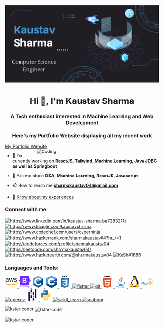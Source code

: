 ![logo](https://github.com/KStar-coder/KStar-coder/blob/main/Github%20banner.png)
<h1 align="center">Hi 👋, I'm Kaustav Sharma</h1>
<h3 align="center">A Tech enthusiast interested in Machine Learning and Web Development</h3>
<h3><center>Here's my Portfolio Website displaying all my recent work</center></h3> 
<a href="https://kaustav-sharma.vercel.app/">My Portfolio Website</a> 


<img align = "right" alt = "Coding" width = "400" src = "https://user-images.githubusercontent.com/55389276/140866485-8fb1c876-9a8f-4d6a-98dc-08c4981eaf70.gif">

- 🌱 I’m currently working on **ReactJS, Tailwind, Machine Learning, Java JDBC as well as Springboot**

- 💬 Ask me about **DSA, Machine Learning, ReactJS, Javascript**

- 📫 How to reach me **sharmakaustav04@gmail.com**

- 📄 <a href = "https://drive.google.com/file/d/1RYojgoL0AgPH7qd6Wkt0ppLlYdka0A9X/view?usp=sharing">Know about my experiences </a> 

<h3 align="left">Connect with me:</h3>
<p align="left">
<a href="https://linkedin.com/in/https://www.linkedin.com/in/kaustav-sharma-ba7283214/" target="blank"><img align="center" src="https://raw.githubusercontent.com/rahuldkjain/github-profile-readme-generator/master/src/images/icons/Social/linked-in-alt.svg" alt="https://www.linkedin.com/in/kaustav-sharma-ba7283214/" height="30" width="40" /></a>
<a href="https://kaggle.com/https://www.kaggle.com/kaustavsharma" target="blank"><img align="center" src="https://raw.githubusercontent.com/rahuldkjain/github-profile-readme-generator/master/src/images/icons/Social/kaggle.svg" alt="https://www.kaggle.com/kaustavsharma" height="30" width="40" /></a>
<a href="https://www.codechef.com/users/https://www.codechef.com/users/cyberninja" target="blank"><img align="center" src="https://cdn.jsdelivr.net/npm/simple-icons@3.1.0/icons/codechef.svg" alt="https://www.codechef.com/users/cyberninja" height="30" width="40" /></a>
<a href="https://www.hackerrank.com/https://www.hackerrank.com/sharmakaustav04?hr_r=1" target="blank"><img align="center" src="https://raw.githubusercontent.com/rahuldkjain/github-profile-readme-generator/master/src/images/icons/Social/hackerrank.svg" alt="https://www.hackerrank.com/sharmakaustav04?hr_r=1" height="30" width="40" /></a>
<a href="https://codeforces.com/profile/https://codeforces.com/profile/sharmakaustav04" target="blank"><img align="center" src="https://raw.githubusercontent.com/rahuldkjain/github-profile-readme-generator/master/src/images/icons/Social/codeforces.svg" alt="https://codeforces.com/profile/sharmakaustav04" height="30" width="40" /></a>
<a href="https://www.leetcode.com/https://leetcode.com/sharmakaustav04/" target="blank"><img align="center" src="https://raw.githubusercontent.com/rahuldkjain/github-profile-readme-generator/master/src/images/icons/Social/leet-code.svg" alt="https://leetcode.com/sharmakaustav04/" height="30" width="40" /></a>
<a href="https://www.hackerearth.com/https://www.hackerearth.com/@sharmakaustav04" target="blank"><img align="center" src="https://raw.githubusercontent.com/rahuldkjain/github-profile-readme-generator/master/src/images/icons/Social/hackerearth.svg" alt="https://www.hackerearth.com/@sharmakaustav04" height="30" width="40" /></a>
<a href="https://discord.gg/KaSh#1686" target="blank"><img align="center" src="https://raw.githubusercontent.com/rahuldkjain/github-profile-readme-generator/master/src/images/icons/Social/discord.svg" alt="KaSh#1686" height="30" width="40" /></a>
</p>
   
<h3 align="left">Languages and Tools:</h3>
<p align="left"> <a href="https://aws.amazon.com" target="_blank" rel="noreferrer"> <img src="https://raw.githubusercontent.com/devicons/devicon/master/icons/amazonwebservices/amazonwebservices-original-wordmark.svg" alt="aws" width="40" height="40"/> </a> <a href="https://getbootstrap.com" target="_blank" rel="noreferrer"> <img src="https://raw.githubusercontent.com/devicons/devicon/master/icons/bootstrap/bootstrap-plain-wordmark.svg" alt="bootstrap" width="40" height="40"/> </a> <a href="https://www.cprogramming.com/" target="_blank" rel="noreferrer"> <img src="https://raw.githubusercontent.com/devicons/devicon/master/icons/c/c-original.svg" alt="c" width="40" height="40"/> </a> <a href="https://www.w3schools.com/cpp/" target="_blank" rel="noreferrer"> <img src="https://raw.githubusercontent.com/devicons/devicon/master/icons/cplusplus/cplusplus-original.svg" alt="cplusplus" width="40" height="40"/> </a> <a href="https://www.w3schools.com/css/" target="_blank" rel="noreferrer"> <img src="https://raw.githubusercontent.com/devicons/devicon/master/icons/css3/css3-original-wordmark.svg" alt="css3" width="40" height="40"/> </a> <a href="https://flutter.dev" target="_blank" rel="noreferrer"> <img src="https://www.vectorlogo.zone/logos/flutterio/flutterio-icon.svg" alt="flutter" width="40" height="40"/> </a> <a href="https://git-scm.com/" target="_blank" rel="noreferrer"> <img src="https://www.vectorlogo.zone/logos/git-scm/git-scm-icon.svg" alt="git" width="40" height="40"/> </a> <a href="https://www.w3.org/html/" target="_blank" rel="noreferrer"> <img src="https://raw.githubusercontent.com/devicons/devicon/master/icons/html5/html5-original-wordmark.svg" alt="html5" width="40" height="40"/> </a> <a href="https://www.java.com" target="_blank" rel="noreferrer"> <img src="https://raw.githubusercontent.com/devicons/devicon/master/icons/java/java-original.svg" alt="java" width="40" height="40"/> </a> <a href="https://www.linux.org/" target="_blank" rel="noreferrer"> <img src="https://raw.githubusercontent.com/devicons/devicon/master/icons/linux/linux-original.svg" alt="linux" width="40" height="40"/> </a> <a href="https://www.mysql.com/" target="_blank" rel="noreferrer"> <img src="https://raw.githubusercontent.com/devicons/devicon/master/icons/mysql/mysql-original-wordmark.svg" alt="mysql" width="40" height="40"/> </a> <a href="https://opencv.org/" target="_blank" rel="noreferrer"> <img src="https://www.vectorlogo.zone/logos/opencv/opencv-icon.svg" alt="opencv" width="40" height="40"/> </a> <a href="https://pandas.pydata.org/" target="_blank" rel="noreferrer"> <img src="https://raw.githubusercontent.com/devicons/devicon/2ae2a900d2f041da66e950e4d48052658d850630/icons/pandas/pandas-original.svg" alt="pandas" width="40" height="40"/> </a> <a href="https://www.python.org" target="_blank" rel="noreferrer"> <img src="https://raw.githubusercontent.com/devicons/devicon/master/icons/python/python-original.svg" alt="python" width="40" height="40"/> </a> <a href="https://scikit-learn.org/" target="_blank" rel="noreferrer"> <img src="https://upload.wikimedia.org/wikipedia/commons/0/05/Scikit_learn_logo_small.svg" alt="scikit_learn" width="40" height="40"/> </a> <a href="https://seaborn.pydata.org/" target="_blank" rel="noreferrer"> <img src="https://seaborn.pydata.org/_images/logo-mark-lightbg.svg" alt="seaborn" width="40" height="40"/> </a> </p>

<p><img align="left" src="https://github-readme-stats.vercel.app/api/top-langs?username=kstar-coder&show_icons=true&locale=en&layout=compact" alt="kstar-coder" /></p>

<p>&nbsp;<img align="center" src="https://github-readme-stats.vercel.app/api?username=kstar-coder&show_icons=true&locale=en" alt="kstar-coder" /></p>

<p><img align="center" src="https://github-readme-streak-stats.herokuapp.com/?user=kstar-coder&" alt="kstar-coder" /></p>
